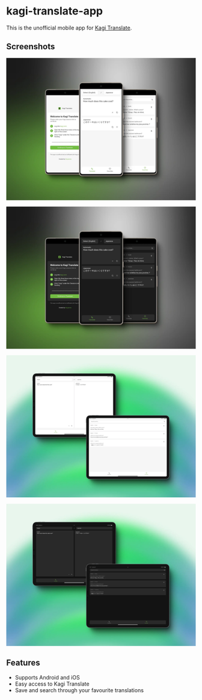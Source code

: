 # kagi-translate-app

This is the unofficial mobile app for [Kagi Translate](https://translate.kagi.com).

## Screenshots

![Android Light Mode](./docs/kagi-translate-app-light-android.webp)

![Android Dark Mode](./docs/kagi-translate-app-dark-android.webp)

![iPadOS Light Mode](./docs/kagi-translate-app-light-ipados.webp)

![iPadOS Dark Mode](./docs/kagi-translate-app-dark-ipados.webp)

## Features

- Supports Android and iOS
- Easy access to Kagi Translate
- Save and search through your favourite translations
